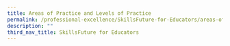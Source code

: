 ```yaml
---
title: Areas of Practice and Levels of Practice
permalink: /professional-excellence/SkillsFuture-for-Educators/areas-of-practice-and-levels-of-practice/
description: ""
third_nav_title: SkillsFuture for Educators
---
```


